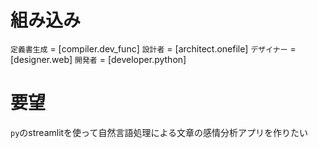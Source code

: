 # 組み込み
`定義書生成` = [compiler.dev_func]
`設計者`     = [architect.onefile]
`デザイナー` = [designer.web]
`開発者`    = [developer.python]

# 要望
`py`のstreamlitを使って自然言語処理による文章の感情分析アプリを作りたい



